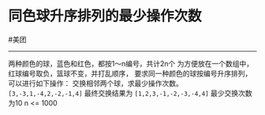 # 同色球升序排列的最少操作次数

#美团 

---

两种颜色的球，蓝色和红色，都按1～n编号，共计2n个
为方便放在一个数组中，红球编号取负，篮球不变，并打乱顺序，
要求同一种颜色的球按编号升序排列，可以进行如下操作：
交换相邻两个球，求最少操作次数。
`[3,-3,1,-4,2,-2,-1,4]`
最终交换结果为
`[1,2,3,-1,-2,-3,-4,4]`
最少交换次数为10
n <= 1000